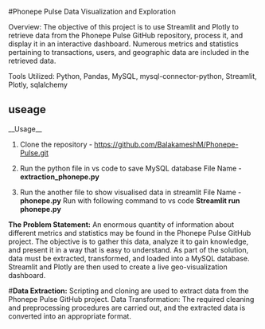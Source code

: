 #Phonepe Pulse Data Visualization and Exploration

Overview:
The objective of this project is to use Streamlit and Plotly to retrieve data from the Phonepe Pulse GitHub repository, process it, and display it in an interactive dashboard. Numerous metrics and statistics pertaining to transactions, users, and geographic data are included in the retrieved data.

Tools Utilized:
Python, Pandas, MySQL, mysql-connector-python, Streamlit, Plotly, sqlalchemy

<h2>useage</h2>
__Usage__

1) Clone the repository - https://github.com/BalakameshM/Phonepe-Pulse.git

2) Run the python file in vs code to save MySQL database
    File Name - __extraction_phonepe.py__
   
3) Run the another file to show visualised data in streamlit
    File Name - __phonepe.py__
    Run with following command to vs code
      __Streamlit run phonepe.py__


__The Problem Statement:__
An enormous quantity of information about different metrics and statistics may be found in the Phonepe Pulse GitHub project. The objective is to gather this data, analyze it to gain knowledge, and present it in a way that is easy to understand. As part of the solution, data must be extracted, transformed, and loaded into a MySQL database. Streamlit and Plotly are then used to create a live geo-visualization dashboard.

#__Data Extraction:__ 
Scripting and cloning are used to extract data from the Phonepe Pulse GitHub project.
Data Transformation: The required cleaning and preprocessing procedures are carried out, and the extracted data is converted into an appropriate format.


